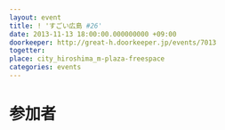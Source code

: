 ```yaml
---
layout: event
title: ! 'すごい広島 #26'
date: 2013-11-13 18:00:00.000000000 +09:00
doorkeeper: http://great-h.doorkeeper.jp/events/7013
togetter:
place: city_hiroshima_m-plaza-freespace
categories: events
---
```


# 参加者
